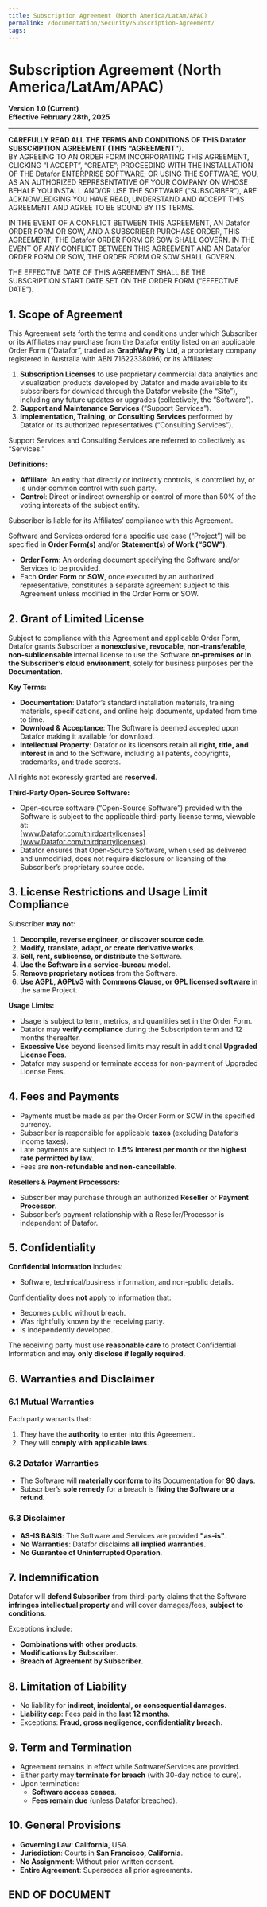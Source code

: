 ```yaml
---
title: Subscription Agreement (North America/LatAm/APAC) 
permalink: /documentation/Security/Subscription-Agreement/
tags:
---
```




# Subscription Agreement (North America/LatAm/APAC)

**Version 1.0 (Current)**  
**Effective February 28th, 2025**

---

**CAREFULLY READ ALL THE TERMS AND CONDITIONS OF THIS Datafor SUBSCRIPTION AGREEMENT (THIS “AGREEMENT”).**  
BY AGREEING TO AN ORDER FORM INCORPORATING THIS AGREEMENT, CLICKING “I ACCEPT”, “CREATE”; PROCEEDING WITH THE INSTALLATION OF THE Datafor ENTERPRISE SOFTWARE; OR USING THE SOFTWARE, YOU, AS AN AUTHORIZED REPRESENTATIVE OF YOUR COMPANY ON WHOSE BEHALF YOU INSTALL AND/OR USE THE SOFTWARE (“SUBSCRIBER”), ARE ACKNOWLEDGING YOU HAVE READ, UNDERSTAND AND ACCEPT THIS AGREEMENT AND AGREE TO BE BOUND BY ITS TERMS.  

IN THE EVENT OF A CONFLICT BETWEEN THIS AGREEMENT, AN Datafor ORDER FORM OR SOW, AND A SUBSCRIBER PURCHASE ORDER, THIS AGREEMENT, THE Datafor ORDER FORM OR SOW SHALL GOVERN. IN THE EVENT OF ANY CONFLICT BETWEEN THIS AGREEMENT AND AN Datafor ORDER FORM OR SOW, THE ORDER FORM OR SOW SHALL GOVERN.  

THE EFFECTIVE DATE OF THIS AGREEMENT SHALL BE THE SUBSCRIPTION START DATE SET ON THE ORDER FORM (“EFFECTIVE DATE”).


## 1. Scope of Agreement

This Agreement sets forth the terms and conditions under which Subscriber or its Affiliates may purchase from the Datafor entity listed on an applicable Order Form (“Datafor”, traded as **GraphWay Pty Ltd**, a proprietary company registered in Australia with ABN 71622338096) or its Affiliates:

1. **Subscription Licenses** to use proprietary commercial data analytics and visualization products developed by Datafor and made available to its subscribers for download through the Datafor website (the “Site”), including any future updates or upgrades (collectively, the “Software”).
2. **Support and Maintenance Services** (“Support Services”).
3. **Implementation, Training, or Consulting Services** performed by Datafor or its authorized representatives (“Consulting Services”).

Support Services and Consulting Services are referred to collectively as “Services.”  

**Definitions:**
- **Affiliate**: An entity that directly or indirectly controls, is controlled by, or is under common control with such party.  
- **Control**: Direct or indirect ownership or control of more than 50% of the voting interests of the subject entity.  

Subscriber is liable for its Affiliates’ compliance with this Agreement.  

Software and Services ordered for a specific use case (“Project”) will be specified in **Order Form(s)** and/or **Statement(s) of Work (“SOW”)**.  
- **Order Form**: An ordering document specifying the Software and/or Services to be provided.  
- Each **Order Form** or **SOW**, once executed by an authorized representative, constitutes a separate agreement subject to this Agreement unless modified in the Order Form or SOW.


## 2. Grant of Limited License

Subject to compliance with this Agreement and applicable Order Form, Datafor grants Subscriber a **nonexclusive, revocable, non-transferable, non-sublicensable** internal license to use the Software **on-premises or in the Subscriber’s cloud environment**, solely for business purposes per the **Documentation**.

**Key Terms:**
- **Documentation**: Datafor’s standard installation materials, training materials, specifications, and online help documents, updated from time to time.
- **Download & Acceptance**: The Software is deemed accepted upon Datafor making it available for download.
- **Intellectual Property**: Datafor or its licensors retain all **right, title, and interest** in and to the Software, including all patents, copyrights, trademarks, and trade secrets.

All rights not expressly granted are **reserved**.  

**Third-Party Open-Source Software:**  
- Open-source software (“Open-Source Software”) provided with the Software is subject to the applicable third-party license terms, viewable at:  
  [www.Datafor.com/thirdpartylicenses](www.Datafor.com/thirdpartylicenses).
- Datafor ensures that Open-Source Software, when used as delivered and unmodified, does not require disclosure or licensing of the Subscriber’s proprietary source code.


## 3. License Restrictions and Usage Limit Compliance

Subscriber **may not**:
1. **Decompile, reverse engineer, or discover source code**.
2. **Modify, translate, adapt, or create derivative works**.
3. **Sell, rent, sublicense, or distribute** the Software.
4. **Use the Software in a service-bureau model**.
5. **Remove proprietary notices** from the Software.
6. **Use AGPL, AGPLv3 with Commons Clause, or GPL licensed software** in the same Project.

**Usage Limits:**  
- Usage is subject to term, metrics, and quantities set in the Order Form.
- Datafor may **verify compliance** during the Subscription term and 12 months thereafter.
- **Excessive Use** beyond licensed limits may result in additional **Upgraded License Fees**.
- Datafor may suspend or terminate access for non-payment of Upgraded License Fees.


## 4. Fees and Payments

- Payments must be made as per the Order Form or SOW in the specified currency.
- Subscriber is responsible for applicable **taxes** (excluding Datafor’s income taxes).
- Late payments are subject to **1.5% interest per month** or the **highest rate permitted by law**.
- Fees are **non-refundable and non-cancellable**.

**Resellers & Payment Processors:**
- Subscriber may purchase through an authorized **Reseller** or **Payment Processor**.
- Subscriber’s payment relationship with a Reseller/Processor is independent of Datafor.


## 5. Confidentiality

**Confidential Information** includes:
- Software, technical/business information, and non-public details.

Confidentiality does **not** apply to information that:
- Becomes public without breach.
- Was rightfully known by the receiving party.
- Is independently developed.

The receiving party must use **reasonable care** to protect Confidential Information and may **only disclose if legally required**.


## 6. Warranties and Disclaimer

### 6.1 Mutual Warranties
Each party warrants that:
1. They have the **authority** to enter into this Agreement.
2. They will **comply with applicable laws**.

### 6.2 Datafor Warranties
- The Software will **materially conform** to its Documentation for **90 days**.
- Subscriber’s **sole remedy** for a breach is **fixing the Software or a refund**.

### 6.3 Disclaimer
- **AS-IS BASIS**: The Software and Services are provided **"as-is"**.
- **No Warranties**: Datafor disclaims **all implied warranties**.
- **No Guarantee of Uninterrupted Operation**.


## 7. Indemnification

Datafor will **defend Subscriber** from third-party claims that the Software **infringes intellectual property** and will cover damages/fees, **subject to conditions**.

Exceptions include:
- **Combinations with other products**.
- **Modifications by Subscriber**.
- **Breach of Agreement by Subscriber**.


## 8. Limitation of Liability

- No liability for **indirect, incidental, or consequential damages**.
- **Liability cap**: Fees paid in the **last 12 months**.
- Exceptions: **Fraud, gross negligence, confidentiality breach**.


## 9. Term and Termination

- Agreement remains in effect while Software/Services are provided.
- Either party may **terminate for breach** (with 30-day notice to cure).
- Upon termination:
  - **Software access ceases**.
  - **Fees remain due** (unless Datafor breached).


## 10. General Provisions

- **Governing Law**: **California**, USA.
- **Jurisdiction**: Courts in **San Francisco, California**.
- **No Assignment**: Without prior written consent.
- **Entire Agreement**: Supersedes all prior agreements.


## END OF DOCUMENT